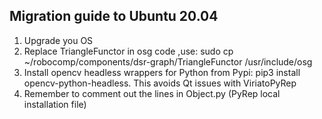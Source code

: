 
## Migration guide to Ubuntu 20.04

1. Upgrade you OS
2. Replace TriangleFunctor in osg code ,use:
sudo cp ~/robocomp/components/dsr-graph/TriangleFunctor /usr/include/osg
4. Install opencv headless wrappers for Python from Pypi: pip3 install opencv-python-headless. This avoids Qt issues with ViriatoPyRep
5. Remember to comment out the lines in Object.py  (PyRep local installation file)
